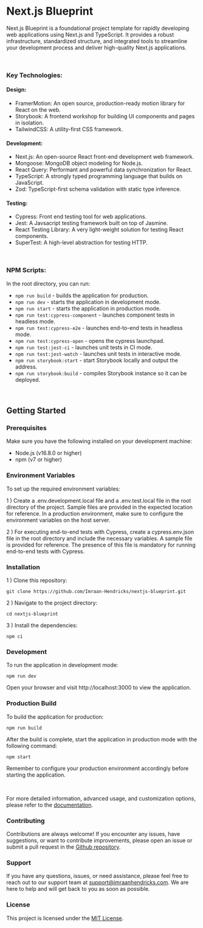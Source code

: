 # Next.js Blueprint

Next.js Blueprint is a foundational project template for rapidly developing web applications using Next.js and TypeScript. It provides a robust infrastructure, standardized structure, and integrated tools to streamline your development process and deliver high-quality Next.js applications.

<br />

### Key Technologies:

#### Design:

- FramerMotion: An open source, production-ready motion library for React on the web.
- Storybook: A frontend workshop for building UI components and pages in isolation.
- TailwindCSS: A utility-first CSS framework.

#### Development:

- Next.js: An open-source React front-end development web framework.
- Mongoose: MongoDB object modeling for Node.js.
- React Query: Performant and powerful data synchronization for React.
- TypeScript: A strongly typed programming language that builds on JavaScript.
- Zod: TypeScript-first schema validation with static type inference.

#### Testing:

- Cypress: Front end testing tool for web applications.
- Jest: A Javsacript testing framework built on top of Jasmine.
- React Testing Library: A very light-weight solution for testing React components.
- SuperTest: A high-level abstraction for testing HTTP.

<br />

### NPM Scripts:

In the root directory, you can run:

- `npm run build` - builds the application for production.
- `npm run dev` - starts the application in development mode.
- `npm run start` - starts the application in production mode.
- `npm run test:cypress-component` - launches component tests in headless mode.
- `npm run test:cypress-e2e` - launches end-to-end tests in headless mode.
- `npm run test:cypress-open` - opens the cypress launchpad.
- `npm run test:jest-ci` - launches unit tests in CI mode.
- `npm run test:jest-watch` - launches unit tests in interactive mode.
- `npm run storybook:start` - start Storybook locally and output the address.
- `npm run storybook:build` - compiles Storybook instance so it can be deployed.

<br />

## Getting Started

### Prerequisites

Make sure you have the following installed on your development machine:

- Node.js (v16.8.0 or higher)
- npm (v7 or higher)

### Environment Variables

To set up the required environment variables:

1&nbsp;) Create a .env.development.local file and a .env.test.local file in the root directory of the project. Sample files are provided in the expected location for reference. In a production environment, make sure to configure the environment variables on the host server.

2&nbsp;) For executing end-to-end tests with Cypress, create a cypress.env.json file in the root directory and include the necessary variables. A sample file is provided for reference. The presence of this file is mandatory for running end-to-end tests with Cypress.

### Installation

1&nbsp;) Clone this repository:

```shell
git clone https://github.com/Imraan-Hendricks/nextjs-blueprint.git
```

2&nbsp;) Navigate to the project directory:

```shell
cd nextjs-blueprint
```

3&nbsp;) Install the dependencies:

```shell
npm ci
```

### Development

To run the application in development mode:

```shell
npm run dev
```

Open your browser and visit http://localhost:3000 to view the application.

### Production Build

To build the application for production:

```shell
npm run build
```

After the build is complete, start the application in production mode with the following command:

```shell
npm start
```

Remember to configure your production environment accordingly before starting the application.

<br />

For more detailed information, advanced usage, and customization options, please refer to the [documentation](https://github.com/Imraan-Hendricks/nextjs-blueprint).

### Contributing

Contributions are always welcome! If you encounter any issues, have suggestions, or want to contribute improvements, please open an issue or submit a pull request in the [Github repository](https://github.com/Imraan-Hendricks/nextjs-blueprint).

### Support

If you have any questions, issues, or need assistance, please feel free to reach out to our support team at support@imraanhendricks.com. We are here to help and will get back to you as soon as possible.

### License

This project is licensed under the [MIT License](https://github.com/Imraan-Hendricks/nextjs-blueprint/blob/main/LICENSE).

